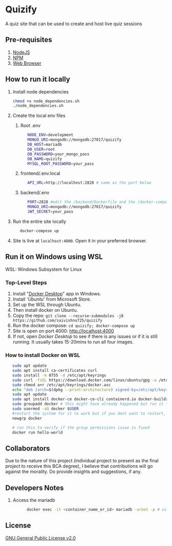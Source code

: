 # Quizify

A quiz site that can be used to create and host live quiz sessions

## Pre-requisites

1. [NodeJS](https://nodejs.org/en)
2. [NPM](https://npmjs.com)
3. [Web Browser](https://www.mozilla.org/en-US/firefox/new/)

## How to run it locally

1. Install node dependencies

   ```bash
   chmod +x node_dependencies.sh
   ./node_dependencies.sh
   ```

2. Create the local env files

   1. Root .env

      ```bash
         NODE_ENV=development
         MONGO_URI=mongodb://mongodb:27017/quizify
         DB_HOST=mariadb
         DB_USER=root
         DB_PASSWORD=your_mongo_pass
         DB_NAME=quizify
         MYSQL_ROOT_PASSWORD=your_pass
      ```

   2. frontend/.env.local

      ```bash
         API_URL=http://localhost:2828 # same as the port below
      ```

   3. backend/.env

      ```bash
         PORT=2828 #edit the /backend/Dockerfile and the /docker-compose.yml to reflect this new port
         MONGO_URI=mongodb://mongodb:27017/quizify
         JWT_SECRET=your_pass

      ```

3. Run the entire site locally

   ```bash
      docker-compose up
   ```

4. Site is live at `localhost:4000`. Open it in your preferred browser.

## Run it on Windows using WSL

WSL: Windows Subsystem for Linux

### Top-Level Steps

1. Install "[Docker Desktop](https://www.docker.com/products/docker-desktop/)" app in Windows.
2. Install '_Ubuntu_' from Microsoft Store.
3. Set up the WSL through Ubuntu.
4. Then install docker on Ubuntu.
5. Copy the repo: `git clone --recurse-submodules -j8 https://github.com/saivishnu725/quizify`
6. Run the docker compose: `cd quizify; docker-compose up`
7. Site is open on port 4000: [http://localhost:4000](https://localhost:4000)
8. If not, open _Docker Desktop_ to see if there is any issues or if it is still running. It usually takes 15-20mins to run all four images.

### How to install Docker on WSL

```bash
   sudo apt update
   sudo apt install ca-certificates curl
   sudo install -m 0755 -d /etc/apt/keyrings
   sudo curl -fsSL https://download.docker.com/linux/ubuntu/gpg -o /etc/apt/keyrings/docker.asc
   sudo chmod a+r /etc/apt/keyrings/docker.asc
   echo "deb [arch=$(dpkg --print-architecture) signed-by=/etc/apt/keyrings/docker.asc] https://download.docker.com/linux/ubuntu $(. /etc/os-release && echo "$VERSION_CODENAME") stable" | sudo tee /etc/apt/sources.list.d/docker.list > /dev/null
   sudo apt update
   sudo apt install docker-ce docker-ce-cli containerd.io docker-buildx-plugin docker-compose-plugin docker-compose
   sudo groupadd docker # this might have already happened but run it to be sure!
   sudo usermod -aG docker $USER
   #restart the system for it to work but if you dont want to restart, run the following command
   newgrp docker

   # run this to verify if the group permissions issue is fixed
   docker run hello-world
```

## Collaborators

Due to the nature of this project (individual project to present as the final project to receive this BCA degree), I believe that contributions will go against the morality. Do provide insights and suggestions, if any.

## Developers Notes

1. Access the mariadb

   ```bash
         docker exec -it <container_name_or_id> mariadb -uroot -p # use the id of mariadb by running `docker ps`
   ```

## License

[GNU General Public License v2.0](https://choosealicense.com/licenses/gpl-2.0/)
